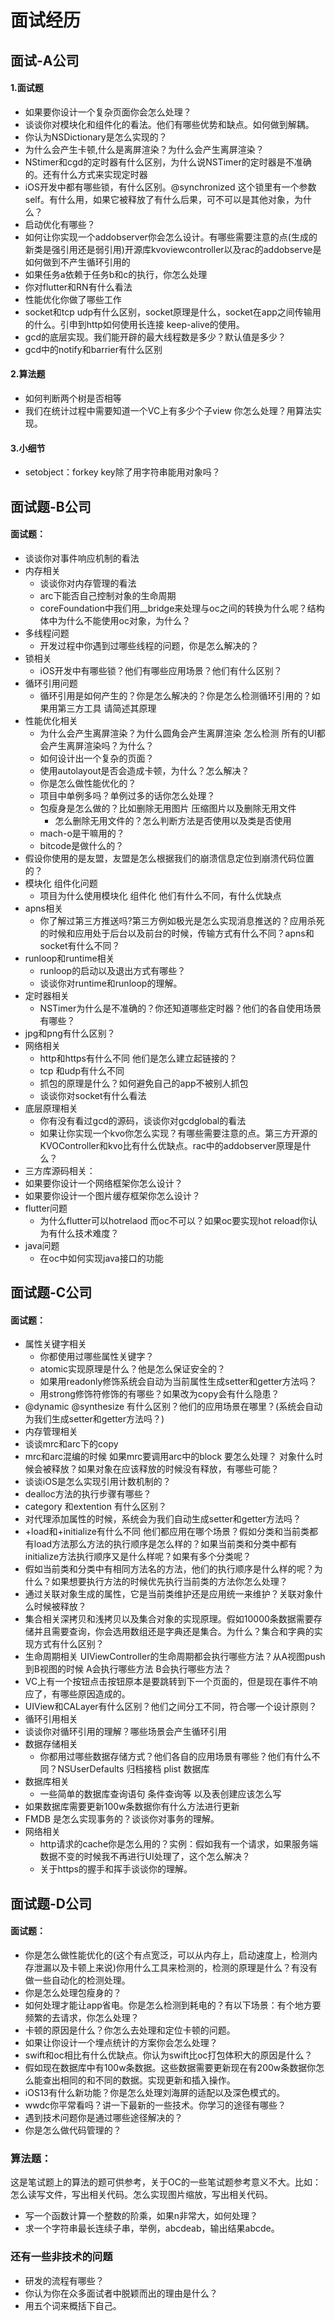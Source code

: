 # 面试经历

## 面试-A公司

#### 1.面试题
* 如果要你设计一个复杂页面你会怎么处理？
* 谈谈你对模块化和组件化的看法。他们有哪些优势和缺点。如何做到解耦。
* 你认为NSDictionary是怎么实现的？
* 为什么会产生卡顿,什么是离屏渲染？为什么会产生离屏渲染？
* NStimer和cgd的定时器有什么区别，为什么说NSTimer的定时器是不准确的。还有什么方式来实现定时器
* iOS开发中都有哪些锁，有什么区别。@synchronized
这个锁里有一个参数self。有什么用，如果它被释放了有什么后果，可不可以是其他对象，为什么？
* 启动优化有哪些？
* 如何让你实现一个addobserver你会怎么设计。有哪些需要注意的点(生成的新类是强引用还是弱引用)开源库kvoviewcontroller以及rac的addobserve是如何做到不产生循环引用的
* 如果任务a依赖于任务b和c的执行，你怎么处理
* 你对flutter和RN有什么看法
* 性能优化你做了哪些工作
* socket和tcp udp有什么区别，socket原理是什么，socket在app之间传输用的什么。引申到http如何使用长连接 keep-alive的使用。
* gcd的底层实现。我们能开辟的最大线程数是多少？默认值是多少？
* gcd中的notify和barrier有什么区别

#### 2.算法题
* 如何判断两个树是否相等
* 我们在统计过程中需要知道一个VC上有多少个子view 你怎么处理？用算法实现。

#### 3.小细节
  * setobject：forkey key除了用字符串能用对象吗？

## 面试题-B公司
#### 面试题：
* 谈谈你对事件响应机制的看法
* 内存相关
  * 谈谈你对内存管理的看法
  * arc下能否自己控制对象的生命周期
  * coreFoundation中我们用__bridge来处理与oc之间的转换为什么呢？结构体中为什么不能使用oc对象，为什么？
* 多线程问题
  * 开发过程中你遇到过哪些线程的问题，你是怎么解决的？
* 锁相关 
   * iOS开发中有哪些锁？他们有哪些应用场景？他们有什么区别？
* 循环引用问题
   *  循环引用是如何产生的？你是怎么解决的？你是怎么检测循环引用的？如果用第三方工具 请简述其原理
* 性能优化相关
   *  为什么会产生离屏渲染？为什么圆角会产生离屏渲染 怎么检测 所有的UI都会产生离屏渲染吗？为什么？
   *  如何设计出一个复杂的页面？
   *  使用autolayout是否会造成卡顿，为什么？怎么解决？
   *  你是怎么做性能优化的？
   *  项目中单例多吗？单例过多的话你怎么处理？
   *  包瘦身是怎么做的？比如删除无用图片 压缩图片以及删除无用文件
      * 怎么删除无用文件的？怎么判断方法是否使用以及类是否使用    
   * mach-o是干嘛用的？
   * bitcode是做什么的？
 * 假设你使用的是友盟，友盟是怎么根据我们的崩溃信息定位到崩溃代码位置的？
*  模块化 组件化问题
   * 项目为什么使用模块化 组件化 他们有什么不同，有什么优缺点
* apns相关
   * 你了解过第三方推送吗?第三方例如极光是怎么实现消息推送的？应用杀死的时候和应用处于后台以及前台的时候，传输方式有什么不同？apns和socket有什么不同？
* runloop和runtime相关
   * runloop的启动以及退出方式有哪些？
   * 谈谈你对runtime和runloop的理解。
* 定时器相关
   *  NSTimer为什么是不准确的？你还知道哪些定时器？他们的各自使用场景有哪些？
* jpg和png有什么区别？   
* 网络相关
  * http和https有什么不同 他们是怎么建立起链接的？
  * tcp 和udp有什么不同
  * 抓包的原理是什么？如何避免自己的app不被别人抓包
  * 谈谈你对socket有什么看法
* 底层原理相关
  * 你有没有看过gcd的源码，谈谈你对gcdglobal的看法
  * 如果让你实现一个kvo你怎么实现？有哪些需要注意的点。第三方开源的KVOController和kvo比有什么优缺点。rac中的addobserver原理是什么？
* 三方库源码相关：
 * 如果要你设计一个网络框架你怎么设计？
 * 如果要你设计一个图片缓存框架你怎么设计？
* flutter问题
  * 为什么flutter可以hotrelaod 而oc不可以？如果oc要实现hot reload你认为有什么技术难度？
*  java问题
    * 在oc中如何实现java接口的功能


## 面试题-C公司
#### 面试题：
* 属性关键字相关
   * 你都使用过哪些属性关键字？
   * atomic实现原理是什么？他是怎么保证安全的？
   * 如果用readonly修饰系统会自动为当前属性生成setter和getter方法吗？
   * 用strong修饰符修饰的有哪些？如果改为copy会有什么隐患？
* @dynamic @synthesize 有什么区别？他们的应用场景在哪里？(系统会自动为我们生成setter和getter方法吗？)
* 内存管理相关
 * 谈谈mrc和arc下的copy
 * mrc和arc混编的时候 如果mrc要调用arc中的block 要怎么处理？
对象什么时候会被释放？如果对象在应该释放的时候没有释放，有哪些可能？
 * 谈谈iOS是怎么实现引用计数机制的？
 * dealloc方法的执行步骤有哪些？
* category 和extention 有什么区别？
* 对代理添加属性的时候，系统会为我们自动生成setter和getter方法吗？
* +load和+initialize有什么不同 他们都应用在哪个场景？假如分类和当前类都有load方法那么方法的执行顺序是怎么样的？如果当前类和分类中都有initialize方法执行顺序又是什么样呢？如果有多个分类呢？
* 假如当前类和分类中有相同方法名的方法，他们的执行顺序是什么样的呢？为什么？如果想要执行方法的时候优先执行当前类的方法你怎么处理？
* 通过关联对象生成的属性，它是当前类维护还是应用统一来维护？关联对象什么时候被释放？
* 集合相关深拷贝和浅拷贝以及集合对象的实现原理。假如10000条数据需要存储并且需要查询，你会选用数组还是字典还是集合。为什么？集合和字典的实现方式有什么区别？
* 生命周期相关 UIViewController的生命周期都会执行哪些方法？从A视图push到B视图的时候 A会执行哪些方法 B会执行哪些方法？
* VC上有一个按钮点击按钮原本是要跳转到下一个页面的，但是现在事件不响应了，有哪些原因造成的。
* UIView和CALayer有什么区别？他们之间分工不同，符合哪一个设计原则？
* 循环引用相关
 * 谈谈你对循环引用的理解？哪些场景会产生循环引用
* 数据存储相关 
  *  你都用过哪些数据存储方式？他们各自的应用场景有哪些？他们有什么不同？NSUserDefaults 归档接档 plist  数据库
* 数据库相关
  * 一些简单的数据库查询语句 条件查询等 以及表创建应该怎么写
 * 如果数据库需要更新100w条数据你有什么方法进行更新
 * FMDB 是怎么实现事务的？谈谈你对事务的理解。
* 网络相关
  * http请求的cache你是怎么用的？实例：假如我有一个请求，如果服务端数据不变的时候我不再进行UI处理了，这个怎么解决？
  * 关于https的握手和挥手谈谈你的理解。

## 面试题-D公司
#### 面试题：
* 你是怎么做性能优化的(这个有点宽泛，可以从内存上，启动速度上，检测内存泄漏以及卡顿上来说)你用什么工具来检测的，检测的原理是什么？有没有做一些自动化的检测处理。
* 你是怎么处理包瘦身的？
* 如何处理才能让app省电。你是怎么检测到耗电的？有以下场景：有个地方要频繁的去请求，你怎么处理？
* 卡顿的原因是什么？你怎么去处理和定位卡顿的问题。
* 如果让你设计一个埋点统计的方案你会怎么处理？
* swift和oc相比有什么优缺点。你认为swift比oc打包体积大的原因是什么？
* 假如现在数据库中有100w条数据。这些数据需要更新现在有200w条数据你怎么能查出相同的和不同的数据。实现更新和插入操作。
* iOS13有什么新功能？你是怎么处理刘海屏的适配以及深色模式的。
* wwdc你平常看吗？讲一下最新的一些技术。你学习的途径有哪些？
* 遇到技术问题你是通过哪些途径解决的？
* 你是怎么做代码管理的？


### 算法题：
这是笔试题上的算法的题可供参考，关于OC的一些笔试题参考意义不大。比如：怎么读写文件，写出相关代码。怎么实现图片缩放，写出相关代码。
* 写一个函数计算一个整数的阶乘，如果n非常大，如何处理？
* 求一个字符串最长连续子串，举例，abcdeab，输出结果abcde。
### 还有一些非技术的问题
* 研发的流程有哪些？
* 你认为你在众多面试者中脱颖而出的理由是什么？
* 用五个词来概括下自己。



